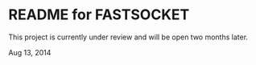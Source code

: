  README for FASTSOCKET
========================================================================

This project is currently under review and will be open two months later.

Aug 13, 2014

